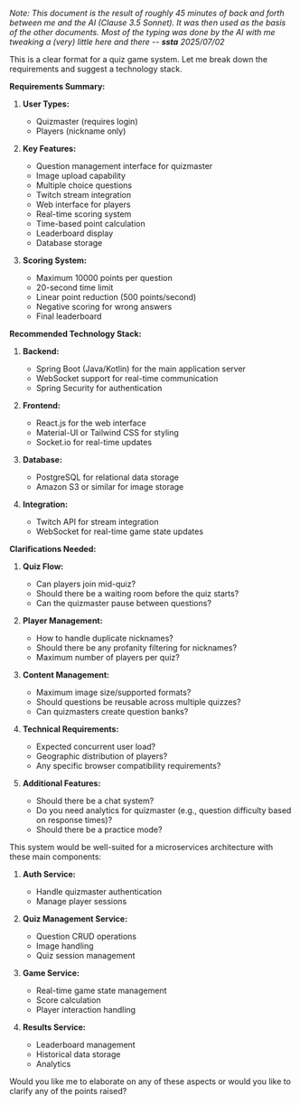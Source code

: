 *Note: This document is the result of roughly 45 minutes of back and forth between me and the AI (Clause 3.5 Sonnet). It
was then used as the basis of the other documents. Most of the typing was done by the AI with me tweaking a (very)
little here and there -- __ssta__ 2025/07/02*

This is a clear format for a quiz game system. Let me break down the requirements and suggest a technology stack.

**Requirements Summary:**

1. **User Types:**
    - Quizmaster (requires login)
    - Players (nickname only)

2. **Key Features:**
    - Question management interface for quizmaster
    - Image upload capability
    - Multiple choice questions
    - Twitch stream integration
    - Web interface for players
    - Real-time scoring system
    - Time-based point calculation
    - Leaderboard display
    - Database storage

3. **Scoring System:**
    - Maximum 10000 points per question
    - 20-second time limit
    - Linear point reduction (500 points/second)
    - Negative scoring for wrong answers
    - Final leaderboard

**Recommended Technology Stack:**

1. **Backend:**
    - Spring Boot (Java/Kotlin) for the main application server
    - WebSocket support for real-time communication
    - Spring Security for authentication

2. **Frontend:**
    - React.js for the web interface
    - Material-UI or Tailwind CSS for styling
    - Socket.io for real-time updates

3. **Database:**
    - PostgreSQL for relational data storage
    - Amazon S3 or similar for image storage

4. **Integration:**
    - Twitch API for stream integration
    - WebSocket for real-time game state updates

**Clarifications Needed:**

1. **Quiz Flow:**
    - Can players join mid-quiz?
    - Should there be a waiting room before the quiz starts?
    - Can the quizmaster pause between questions?

2. **Player Management:**
    - How to handle duplicate nicknames?
    - Should there be any profanity filtering for nicknames?
    - Maximum number of players per quiz?

3. **Content Management:**
    - Maximum image size/supported formats?
    - Should questions be reusable across multiple quizzes?
    - Can quizmasters create question banks?

4. **Technical Requirements:**
    - Expected concurrent user load?
    - Geographic distribution of players?
    - Any specific browser compatibility requirements?

5. **Additional Features:**
    - Should there be a chat system?
    - Do you need analytics for quizmaster (e.g., question difficulty based on response times)?
    - Should there be a practice mode?

This system would be well-suited for a microservices architecture with these main components:

1. **Auth Service:**
    - Handle quizmaster authentication
    - Manage player sessions

2. **Quiz Management Service:**
    - Question CRUD operations
    - Image handling
    - Quiz session management

3. **Game Service:**
    - Real-time game state management
    - Score calculation
    - Player interaction handling

4. **Results Service:**
    - Leaderboard management
    - Historical data storage
    - Analytics

Would you like me to elaborate on any of these aspects or would you like to clarify any of the points raised?